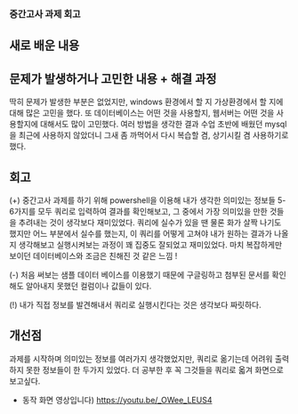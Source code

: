 ### 중간고사 과제 회고

## 새로 배운 내용

## 문제가 발생하거나 고민한 내용 + 해결 과정
딱히 문제가 발생한 부분은 없었지만, windows 환경에서 할 지 가상환경에서 할 지에 대해 많은 고민을 했다. 또 데이터베이스는 어떤 것을 사용할지, 웹서버는 어떤 것을 사용할지에 대해서도 
많이 고민했다. 여러 방법을 생각한 결과 수업 초반에 배웠던 mysql을 최근에 사용하지 않았더니 그새 좀 까먹어서 다시 복습할 겸, 상기시킬 겸 사용하기로 했다. 

## 회고
(+) 중간고사 과제를 하기 위해 powershell을 이용해 내가 생각한 의미있는 정보들 5-6가지를 모두 쿼리로 입력하여 결과를 확인해보고, 그 중에서 가장 의미있을 만한 것들을 추려내는 것이 생각보다 재미있었다.
쿼리에 실수가 있을 땐 물론 화가 살짝 나기도 했지만 어느 부분에서 실수를 했는지, 이 쿼리를 어떻게 고쳐야 내가 원하는 결과가 나올지 생각해보고 실행시켜보는 과정이 꽤 집중도 잘되었고 
재미있었다. 마치 복잡하게만 보이던 데이터베이스와 조금은 친해진 것 같은 느낌 !

(-) 처음 써보는 샘플 데이터 베이스를 이용했기 때문에 구글링하고 첨부된 문서를 확인해도 알아내지 못했던 컬럼이나 값들이 있다.

(!) 내가 직접 정보를 발견해내서 쿼리로 실행시킨다는 것은 생각보다 짜릿하다.


## 개선점
과제를 시작하며 의미있는 정보를 여러가지 생각했었지만, 쿼리로 옮기는데 어려워 출력하지 못한 정보들이 한 두가지 있었다. 더 공부한 후 꼭 그것들을 쿼리로 옯겨 화면으로 보고싶다.

- 동작 화면 영상입니다) https://youtu.be/_OWee_LEUS4
